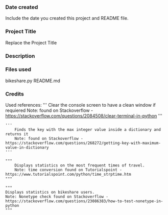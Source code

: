 ### Date created
Include the date you created this project and README file.

### Project Title
Replace the Project Title

### Description

### Files used
bikeshare.py
README.md

### Credits
Used references:
	'''
	Clear the console screen to have a clean window if requiered
    	Note: found on Stackoverflow - https://stackoverflow.com/questions/2084508/clear-terminal-in-python 
    	'''

    '''
        Finds the key with the max integer value inside a dictionary and returns it
        Note: found on Stackoverflow - https://stackoverflow.com/questions/268272/getting-key-with-maximum-value-in-dictionary
    '''

    """
        Displays statistics on the most frequent times of travel.
        Note: time conversion found on Tutorialspoint - https://www.tutorialspoint.com/python/time_strptime.htm
    """

    """
    Displays statistics on bikeshare users.
    Note: Nonetype check found on Stackoverflow - https://stackoverflow.com/questions/23086383/how-to-test-nonetype-in-python
    """